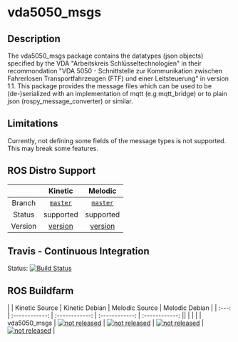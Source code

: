 vda5050_msgs
============

## Description


The vda5050_msgs package contains the datatypes (json objects) specified by the VDA
"Arbeitskreis Schlüsseltechnologien" in their recommondation "VDA 5050 - Schnittstelle zur Kommunikation zwischen
Fahrerlosen Transportfahrzeugen (FTF) und einer Leitsteuerung" in version 1.1.
This package provides the message files which can be used to be (de-)serialized with an implementation of mqtt
(e.g mqtt_bridge) or to plain json (rospy_message_converter) or similar.


## Limitations
Currently, not defining some fields of the message types is not supported. This may break some features.



## ROS Distro Support

|         |                                          Kinetic                                           |                                          Melodic                                           |
| :-----: | :----------------------------------------------------------------------------------------: | :----------------------------------------------------------------------------------------: |
| Branch  |               [`master`](https://github.com/ipa320/vda5050_msgs/tree/master)               |               [`master`](https://github.com/ipa320/vda5050_msgs/tree/master)               |
| Status  |                                         supported                                          |                                         supported                                          |
| Version | [version](http://repositories.ros.org/status_page/ros_kinetic_default.html?q=vda5050_msgs) | [version](http://repositories.ros.org/status_page/ros_melodic_default.html?q=vda5050_msgs) |


## Travis - Continuous Integration

Status: [![Build Status](https://travis-ci.org/ipa320/vda5050_msgs.svg?branch=kinetic_dev)](https://travis-ci.org/ipa320/vda5050_msgs)

## ROS Buildfarm

|       | Kinetic Source | Kinetic Debian | Melodic Source | Melodic Debian |
| :---: | :------------: | :------------: | :------------: | :------------: ||  |  |  |
| vda5050_msgs | [![not released](http://build.ros.org/buildStatus/icon?job=Ksrc_uX__vda5050_msgs__ubuntu_xenial__source)](http://build.ros.org/view/Ksrc_uX/job/Ksrc_uX__vda5050_msgs__ubuntu_xenial__source/) | [![not released](http://build.ros.org/buildStatus/icon?job=Kbin_uX64__vda5050_msgs__ubuntu_xenial_amd64__binary)](http://build.ros.org/view/Kbin_uX64/job/Kbin_uX64__vda5050_msgs__ubuntu_xenial_amd64__binary/) | [![not released](http://build.ros.org/buildStatus/icon?job=Msrc_uB__vda5050_msgs__ubuntu_bionic__source)](http://build.ros.org/view/Msrc_uB/job/Msrc_uB__vda5050_msgs__ubuntu_bionic__source/) | [![not released](http://build.ros.org/buildStatus/icon?job=Mbin_uB64__vda5050_msgs__ubuntu_bionic_amd64__binary)](http://build.ros.org/view/Mbin_uB64/job/Mbin_uB64__vda5050_msgs__ubuntu_bionic_amd64__binary/) |
